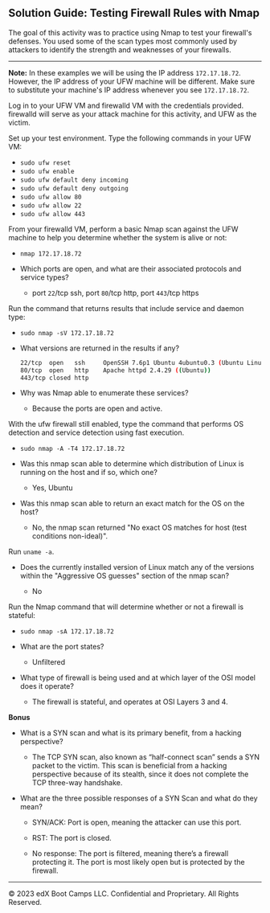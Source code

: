 ## Solution Guide: Testing Firewall Rules with Nmap

The goal of this activity was to practice using Nmap to test your firewall's defenses. You used some of the scan types most commonly used by attackers to identify the strength and weaknesses of your firewalls. 

---

**Note:** In these examples we will be using the IP address `172.17.18.72`. However, the IP address of your UFW machine will be different. Make sure to substitute your machine's IP address whenever you see `172.17.18.72`. 

Log in to your UFW VM and firewalld VM with the credentials provided. firewalld will serve as your attack machine for this activity, and UFW as the victim. 

Set up your test environment. Type the following commands in your UFW VM:

- `sudo ufw reset`
- `sudo ufw enable`
- `sudo ufw default deny incoming`
- `sudo ufw default deny outgoing`
- `sudo ufw allow 80`
- `sudo ufw allow 22`
- `sudo ufw allow 443`

From your firewalld VM, perform a basic Nmap scan against the UFW machine to help you determine whether the system is alive or not:

- `nmap 172.17.18.72`

 - Which ports are open, and what are their associated protocols and service types?
        
    - port `22`/tcp ssh, port `80`/tcp http, port `443`/tcp https

Run the command that returns results that include service and daemon type:

- `sudo nmap -sV 172.17.18.72`

- What versions are returned in the results if any?

    ```bash
   22/tcp  open   ssh     OpenSSH 7.6p1 Ubuntu 4ubuntu0.3 (Ubuntu Linux; protocol 2.0)
   80/tcp  open   http    Apache httpd 2.4.29 ((Ubuntu))
   443/tcp closed http
   ```

-  Why was Nmap able to enumerate these services?

     - Because the ports are open and active.

With the ufw firewall still enabled, type the command that performs OS detection and service detection using fast execution.

- `sudo nmap -A -T4 172.17.18.72`

- Was this nmap scan able to determine which distribution of Linux is running on the host and if so, which one?

    - Yes, Ubuntu

- Was this nmap scan able to return an exact match for the OS on the host?

    - No, the nmap scan returned "No exact OS matches for host (test conditions non-ideal)".

Run `uname -a`.

- Does the currently installed version of Linux match any of the versions within the "Aggressive OS guesses" section of the nmap scan?

    -  No

Run the Nmap command that will determine whether or not a firewall is stateful:

- `sudo nmap -sA 172.17.18.72` 
   
- What are the port states?

     - Unfiltered

- What type of firewall is being used and at which layer of the OSI model does it operate?

    - The firewall is stateful, and operates at OSI Layers 3 and 4.

**Bonus**

- What is a SYN scan and what is its primary benefit, from a hacking perspective?

    - The TCP SYN scan, also known as “half-connect scan” sends a SYN packet to the victim.  This scan is beneficial from a hacking perspective because of its stealth, since it does not complete the TCP three-way handshake. 
    
-  What are the three possible responses of a SYN Scan and what do they mean? 

    - SYN/ACK: Port is open, meaning the attacker can use this port.

    - RST: The port is closed.

    - No response: The port is filtered, meaning there’s a firewall protecting it. The port is most likely open but is protected by the firewall. 

---

© 2023 edX Boot Camps LLC. Confidential and Proprietary. All Rights Reserved.
